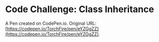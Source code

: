 # Code Challenge: Class Inheritance

A Pen created on CodePen.io. Original URL: [https://codepen.io/TorchFire/pen/eYZGgZZ](https://codepen.io/TorchFire/pen/eYZGgZZ).


